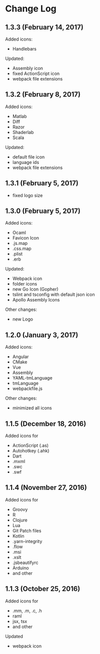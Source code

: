 # Change Log

## 1.3.3 (February 14, 2017)
Added icons:
- Handlebars

Updated:
- Assembly icon
- fixed ActionScript icon
- webpack file extensions

## 1.3.2 (February 8, 2017)
Added icons:
- Matlab
- Diff
- Razor
- Shaderlab
- Scala

Updated:
- default file icon
- language ids
- webpack file extensions

## 1.3.1 (February 5, 2017)
- fixed logo size

## 1.3.0 (February 5, 2017)
Added icons:
- Ocaml
- Favicon Icon
- .js.map
- .css.map
- .plist
- .erb

Updated:
- Webpack icon
- folder icons
- new Go Icon (Gopher)
- tslint and tsconfig with default json icon
- Apollo Assembly Icons

Other changes:
- new Logo

## 1.2.0 (January 3, 2017)
Added icons:
- Angular
- CMake
- Vue
- Assembly
- YAML-tmLanguage
- tmLanguage
- webpackfile.js

Other changes:
- minimized all icons

## 1.1.5 (December 18, 2016)
Added icons for
- ActionScript (.as)
- Autohotkey (.ahk)
- Dart
- .mxml
- .swc
- .swf

## 1.1.4 (November 27, 2016)
Added icons for 
- Groovy
- R
- Clojure
- Lua
- Git Patch files 
- Kotlin
- .yarn-integrity
- .flow
- .msi
- .xslt
- .jsbeautifyrc
- Arduino
- and other

## 1.1.3 (October 25, 2016)
Added icons for
- .mm, .m, .c, .h
- raml
- jsx, tsx
- and other

Updated
- webpack icon